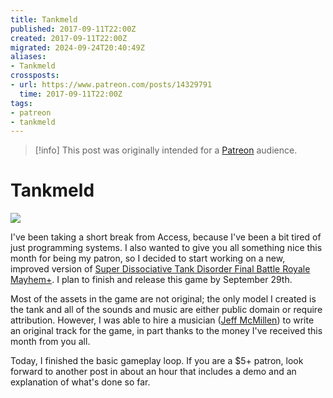 ```yaml
---
title: Tankmeld
published: 2017-09-11T22:00Z
created: 2017-09-11T22:00Z
migrated: 2024-09-24T20:40:49Z
aliases:
- Tankmeld
crossposts:
- url: https://www.patreon.com/posts/14329791
  time: 2017-09-11T22:00Z
tags:
- patreon
- tankmeld
---
```


> [!info]
> This post was originally intended for a [Patreon](../tags/patreon.md) audience.

# Tankmeld

![](201709112200-tankmeld.png)

I've been taking a short break from Access, because I've been a bit tired of just programming systems. I also wanted to give you all something nice this month for being my patron, so I decided to start working on a new, improved version of [Super Dissociative Tank Disorder Final Battle Royale Mayhem+](https://exodrifter.itch.io/super-dissociative-tank-disorder). I plan to finish and release this game by September 29th.

Most of the assets in the game are not original; the only model I created is the tank and all of the sounds and music are either public domain or require attribution. However, I was able to hire a musician ([Jeff McMillen](https://www.jmcmillenmusic.com/)) to write an original track for the game, in part thanks to the money I've received this month from you all.

Today, I finished the basic gameplay loop. If you are a $5+ patron, look forward to another post in about an hour that includes a demo and an explanation of what's done so far.
